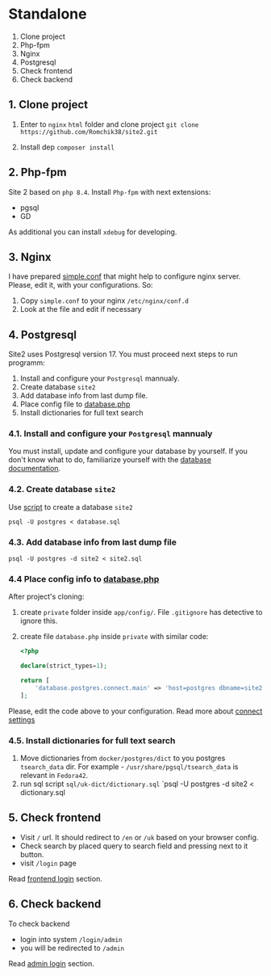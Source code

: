 # Standalone

1. Clone project
2. Php-fpm
3. Nginx
4. Postgresql
5. Check frontend
6. Check backend

## 1. Clone project

1. Enter to `nginx` `html` folder and clone project `git clone https://github.com/Romchik38/site2.git`

2. Install dep `composer install`

## 2. Php-fpm

Site 2 based on `php 8.4`. Install `Php-fpm` with next extensions:

- pgsql
- GD

As additional you can install `xdebug` for developing.

## 3. Nginx

I have prepared [simple.conf](./../../nginx/simple.conf) that might help to configure nginx server. Please, edit it, with your configurations. So:

1. Copy `simple.conf` to your nginx `/etc/nginx/conf.d`
2. Look at the file and edit if necessary

## 4. Postgresql

Site2 uses Postgresql version 17. You must proceed next steps to run programm:

1. Install and configure your `Postgresql` mannualy.
2. Create database `site2`
3. Add database info from last dump file.
4. Place config file to [database.php](./../../app/config/private/)
5. Install dictionaries for full text search

### 4.1. Install and configure your `Postgresql` mannualy

You must install, update and configure your database by yourself. If you don't know what to do, familiarize yourself with the [database documentation](https://www.postgresql.org/).

### 4.2. Create database `site2`

Use [script](./../../docker/postgres/scripts/database.sql) to create a database `site2`

`psql -U postgres < database.sql`

### 4.3. Add database info from last dump file

`psql -U postgres -d site2 < site2.sql`

### 4.4 Place config info to [database.php](./../../app/config/private/)

After project's cloning:

1. create `private` folder inside `app/config/`. File `.gitignore` has detective to ignore this.
2. create file `database.php` inside `private` with similar code:

    ```php
    <?php

    declare(strict_types=1);

    return [
        'database.postgres.connect.main' => 'host=postgres dbname=site2 user=postgres password=Change_it'
    ];
    ```

Please, edit the code above to your configuration.
Read more about [connect settings](https://www.php.net/manual/en/function.pg-connect.php)

### 4.5. Install dictionaries for full text search

1. Move dictionaries from `docker/postgres/dict` to you postgres `tsearch_data` dir. For example - `/usr/share/pgsql/tsearch_data` is relevant in `Fedora42`.
2. run sql script `sql/uk-dict/dictionary.sql`
    `psql -U postgres -d site2 < dictionary.sql

## 5. Check frontend

- Visit `/` url. It should redirect to `/en` or `/uk` based on your browser config.
- Check search by placed query to search field and pressing next to it button.
- visit `/login` page

Read [frontend login](./../frontend/login.md) section.

## 6. Check backend

To check backend

- login into system `/login/admin`
- you will be redirected to `/admin`

Read [admin login](./../admin/readme.md) section.
